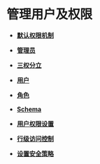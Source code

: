 # 管理用户及权限

-   **[默认权限机制](默认权限机制.md)**

-   **[管理员](管理员.md)**

-   **[三权分立](三权分立.md)**

-   **[用户](用户.md)**

-   **[角色](角色.md)**

-   **[Schema](Schema.md)**

-   **[用户权限设置](用户权限设置.md)**

-   **[行级访问控制](行级访问控制.md)**

-   **[设置安全策略](设置安全策略.md)**
